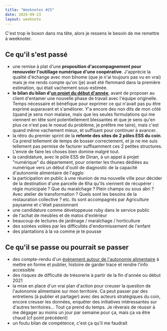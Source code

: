 ```yaml
---
title: "Weeknotes #25"
date: 2020-09-23
layout: weeknote
---
```


C'est trop le boxon dans ma tête, alors je ressens le besoin de me remettre à weeknoter.

## Ce qu'il s'est passé

- une remise à plat d'une **proposition d'accompagnement pour renouveler l'outillage numérique d'une coopérative**. J'apprécie la qualité d'échange avec mon bînome (que je n'ai toujours pas vu en vrai) mais je me rends compte qu'on (je) avait été flemmard dans la première estimation, qui était vachement sous-estimée.
- **le bilan du bilan d'[un projet du début d'année](https://www.lassembleuse.fr/projets-realises/dhda/)**, avant de proposer au client d'entamer une nouvelle phase de travail avec l'équipe originelle. Temps nécessaire et bénéfique pour exprimer ce qui n'avait pas pu être exprimé auparavant et s'améliorer. Y'a encore des non dits de mon côté (quand je sens mon malaise, mais que les seules formulations qui me viennent en tête sont potentiellement blessantes et que je sens qu'en plus ce n'est pas le noeud du problème, je préfère me taire), mais c'est quand même vachement mieux, et suffisant pour continuer à avancer.
- la rétro du premier sprint de la **refonte des sites de 2 pôles ESS du coin**. Ca prend tellement de temps de bosser correctement, et je ne me suis tellement pas permise de facturer suffisamment ces 2 petites structures. L'envie de faire les choses bien domine malgré tout.
- la candidature, avec le pôle ESS de Dinan, à un appel à projet "numérique" du département, pour orienter les thunes dédiées au numérique vers un début d'outil de diagnostic de la capacité d'autonomie alimentaire de l'agglo
- la participation en public à une réunion de ma nouvelle ville pour décider de la destination d'une parcelle de 6ha qu'ils viennent de récupérer : régie municipale ? Que du maraîchage ? Plein champs ou sous abri ? Avec atelier de transformation ? Quels sont les besoins de la restauration collective ? etc. Ils sont accompagnés par Agriculture paysanne et c'était passionnant
- une candidature comme développeuse ruby dans le service public
- de l'achat de meubles et de matos d'extérieur
- beaucoup de lectures de jardinage / maraîchage / horticulture
- des soirées volées par les difficultés d'endormissement de l'enfant
- des plantations à la va comme je te pousse

## Ce qu'il se passe ou pourrait se passer

- des compte-rendu d'un [événement autour de l'autonomie alimentaire](https://www.vigiliantes.fr/events/20200911-week-end-nourricier/) à mettre en forme et publier, histoire de garder trace et rendre l'info accessible
- des risques de difficulté de trésorerie à partir de la fin d'année ou début 2021
- la mise en place d'un vrai plan d'action pour creuser la question de l'autonomie alimentaire sur mon territoire. Ca peut passer par des entretiens (à publier et partager) avec des acteurs stratégiques du coin, encore creuser les données, enquêter des initiatives intéressantes sur d'autres territoires... Tout ça prend du temps. Je rêverais de réussir à me dégager au moins un jour par semaine pour ça, mais ça va être chaud (cf point précédent)
- un foutu bilan de compétence, c'est ça qu'il me faudrait

